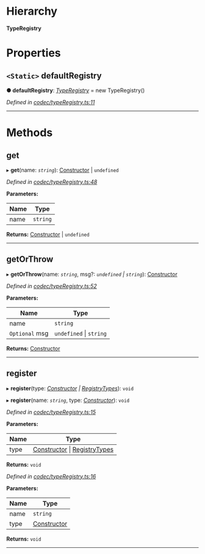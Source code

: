

# Hierarchy

**TypeRegistry**

# Properties

<a id="defaultregistry"></a>

## `<Static>` defaultRegistry

**● defaultRegistry**: *[TypeRegistry](_codec_typeregistry_.typeregistry.md)* =  new TypeRegistry()

*Defined in [codec/typeRegistry.ts:11](https://github.com/polkadot-js/api/blob/0ab3916/packages/types/src/codec/typeRegistry.ts#L11)*

___

# Methods

<a id="get"></a>

##  get

▸ **get**(name: *`string`*): [Constructor](../interfaces/_types_.constructor.md) \| `undefined`

*Defined in [codec/typeRegistry.ts:48](https://github.com/polkadot-js/api/blob/0ab3916/packages/types/src/codec/typeRegistry.ts#L48)*

**Parameters:**

| Name | Type |
| ------ | ------ |
| name | `string` |

**Returns:** [Constructor](../interfaces/_types_.constructor.md) \| `undefined`

___
<a id="getorthrow"></a>

##  getOrThrow

▸ **getOrThrow**(name: *`string`*, msg?: *`undefined` \| `string`*): [Constructor](../interfaces/_types_.constructor.md)

*Defined in [codec/typeRegistry.ts:52](https://github.com/polkadot-js/api/blob/0ab3916/packages/types/src/codec/typeRegistry.ts#L52)*

**Parameters:**

| Name | Type |
| ------ | ------ |
| name | `string` |
| `Optional` msg | `undefined` \| `string` |

**Returns:** [Constructor](../interfaces/_types_.constructor.md)

___
<a id="register"></a>

##  register

▸ **register**(type: *[Constructor](../interfaces/_types_.constructor.md) \| [RegistryTypes](../modules/_types_.md#registrytypes)*): `void`

▸ **register**(name: *`string`*, type: *[Constructor](../interfaces/_types_.constructor.md)*): `void`

*Defined in [codec/typeRegistry.ts:15](https://github.com/polkadot-js/api/blob/0ab3916/packages/types/src/codec/typeRegistry.ts#L15)*

**Parameters:**

| Name | Type |
| ------ | ------ |
| type | [Constructor](../interfaces/_types_.constructor.md) \| [RegistryTypes](../modules/_types_.md#registrytypes) |

**Returns:** `void`

*Defined in [codec/typeRegistry.ts:16](https://github.com/polkadot-js/api/blob/0ab3916/packages/types/src/codec/typeRegistry.ts#L16)*

**Parameters:**

| Name | Type |
| ------ | ------ |
| name | `string` |
| type | [Constructor](../interfaces/_types_.constructor.md) |

**Returns:** `void`

___

